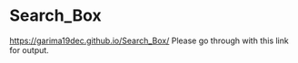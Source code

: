 # Search_Box

https://garima19dec.github.io/Search_Box/  Please go through with this link for output.
